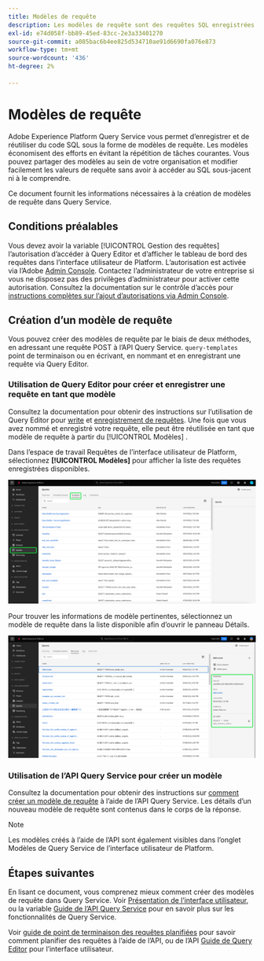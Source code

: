 ```yaml
---
title: Modèles de requête
description: Les modèles de requête sont des requêtes SQL enregistrées réutilisables qui peuvent être réutilisées par d’autres utilisateurs pour gagner du temps et des efforts. Ils peuvent être créés à l’aide de Query Editor ou de l’API Query Service et peuvent être utilisés sur tous les jeux de données Experience Platform.
exl-id: e74d058f-bb89-45ed-83cc-2e3a33401270
source-git-commit: a085bac6b4ee825d534710ae91d6690fa076e873
workflow-type: tm+mt
source-wordcount: '436'
ht-degree: 2%

---
```


# Modèles de requête

Adobe Experience Platform Query Service vous permet d’enregistrer et de réutiliser du code SQL sous la forme de modèles de requête. Les modèles économisent des efforts en évitant la répétition de tâches courantes. Vous pouvez partager des modèles au sein de votre organisation et modifier facilement les valeurs de requête sans avoir à accéder au SQL sous-jacent ni à le comprendre.

Ce document fournit les informations nécessaires à la création de modèles de requête dans Query Service.

## Conditions préalables

Vous devez avoir la variable [!UICONTROL Gestion des requêtes] l’autorisation d’accéder à Query Editor et d’afficher le tableau de bord des requêtes dans l’interface utilisateur de Platform. L’autorisation est activée via l’Adobe [Admin Console](https://adminconsole.adobe.com/). Contactez l’administrateur de votre entreprise si vous ne disposez pas des privilèges d’administrateur pour activer cette autorisation. Consultez la documentation sur le contrôle d’accès pour [instructions complètes sur l’ajout d’autorisations via Admin Console](../../access-control/home.md).

## Création d’un modèle de requête

Vous pouvez créer des modèles de requête par le biais de deux méthodes, en adressant une requête POST à l’API Query Service. `query-templates` point de terminaison ou en écrivant, en nommant et en enregistrant une requête via Query Editor.

### Utilisation de Query Editor pour créer et enregistrer une requête en tant que modèle

Consultez la documentation pour obtenir des instructions sur l’utilisation de Query Editor pour [write](./user-guide.md#query-authoring) et [enregistrement de requêtes](./user-guide.md#saving-queries). Une fois que vous avez nommé et enregistré votre requête, elle peut être réutilisée en tant que modèle de requête à partir du [!UICONTROL Modèles] .

Dans l’espace de travail Requêtes de l’interface utilisateur de Platform, sélectionnez **[!UICONTROL Modèles]** pour afficher la liste des requêtes enregistrées disponibles.

![Espace de travail des requêtes avec l’onglet Modèles mis en surbrillance.](../images/ui/query-templates/query-templates.png)

Pour trouver les informations de modèle pertinentes, sélectionnez un modèle de requête dans la liste disponible afin d’ouvrir le panneau Détails.

![Panneau Détails de l’espace de travail des requêtes avec l’ID de requête en surbrillance.](../images/ui/query-templates/details-panel.png)

### Utilisation de l’API Query Service pour créer un modèle

Consultez la documentation pour obtenir des instructions sur [comment créer un modèle de requête](../api/query-templates.md#create-a-query-template) à l’aide de l’API Query Service. Les détails d’un nouveau modèle de requête sont contenus dans le corps de la réponse.

>[!NOTE]
>
>Les modèles créés à l’aide de l’API sont également visibles dans l’onglet Modèles de Query Service de l’interface utilisateur de Platform.

## Étapes suivantes

En lisant ce document, vous comprenez mieux comment créer des modèles de requête dans Query Service. Voir [Présentation de l’interface utilisateur](./overview.md), ou la variable [Guide de l’API Query Service](../api/getting-started.md) pour en savoir plus sur les fonctionnalités de Query Service.

Voir [guide de point de terminaison des requêtes planifiées](../api/scheduled-queries.md) pour savoir comment planifier des requêtes à l’aide de l’API, ou de l’API [Guide de Query Editor](./user-guide.md#scheduled-queries) pour l’interface utilisateur.
